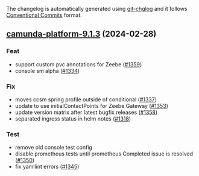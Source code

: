 The changelog is automatically generated using [git-chglog](https://github.com/git-chglog/git-chglog)
and it follows [Conventional Commits](https://www.conventionalcommits.org/en/v1.0.0/) format.


<a name="camunda-platform-9.1.3"></a>
## [camunda-platform-9.1.3](https://github.com/camunda/camunda-platform-helm/compare/camunda-platform-9.1.2...camunda-platform-9.1.3) (2024-02-28)

### Feat

* support custom pvc annotations for Zeebe ([#1359](https://github.com/camunda/camunda-platform-helm/issues/1359))
* console sm alpha ([#1334](https://github.com/camunda/camunda-platform-helm/issues/1334))

### Fix

* moves ccsm spring profile outside of conditional ([#1337](https://github.com/camunda/camunda-platform-helm/issues/1337))
* update to use initialContactPoints for Zeebe Gateway ([#1353](https://github.com/camunda/camunda-platform-helm/issues/1353))
* update version matrix after latest bugfix releases ([#1358](https://github.com/camunda/camunda-platform-helm/issues/1358))
* separated ingress status in helm notes ([#1318](https://github.com/camunda/camunda-platform-helm/issues/1318))

### Test

* remove old console test config
* disable prometheus tests until prometheus Completed issue is resolved ([#1350](https://github.com/camunda/camunda-platform-helm/issues/1350))
* fix yamllint errors ([#1345](https://github.com/camunda/camunda-platform-helm/issues/1345))

